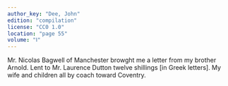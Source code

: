 ```yaml
---
author_key: "Dee, John"
edition: "compilation"
license: "CC0 1.0"
location: "page 55"
volume: "Ⅰ"
---
```

Mr. Nicolas Bagwell of Manchester browght me a letter from my brother Arnold.
Lent to Mr. Laurence Dutton twelve shillings [in Greek letters]. My wife and
children all by coach toward Coventry.
